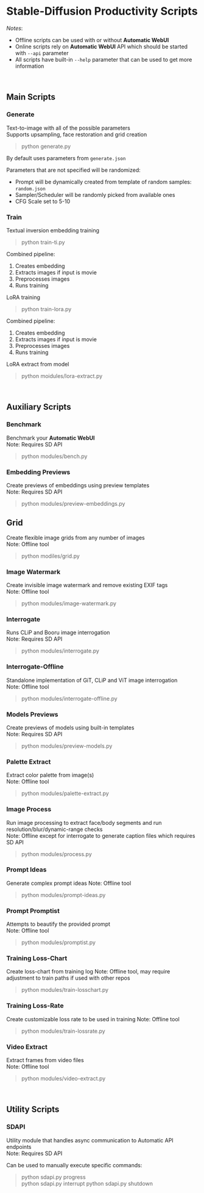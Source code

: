 # Stable-Diffusion Productivity Scripts

*Notes*:
- Offline scripts can be used with or without **Automatic WebUI**
- Online scripts rely on **Automatic WebUI** API which should be started with `--api` parameter
- All scripts have built-in `--help` parameter that can be used to get more information

<br>

## Main Scripts

### Generate

Text-to-image with all of the possible parameters  
Supports upsampling, face restoration and grid creation  
> python generate.py

By default uses parameters from  `generate.json`

Parameters that are not specified will be randomized:
- Prompt will be dynamically created from template of random samples: `random.json`
- Sampler/Scheduler will be randomly picked from available ones
- CFG Scale set to 5-10

### Train

Textual inversion embedding training
> python train-ti.py

Combined pipeline:
1. Creates embedding  
2. Extracts images if input is movie  
3. Preprocesses images  
4. Runs training  

LoRA training
> python train-lora.py

Combined pipeline:
1. Creates embedding  
2. Extracts images if input is movie  
3. Preprocesses images  
4. Runs training  

LoRA extract from model
> python moidules/lora-extract.py

<br>

## Auxiliary Scripts

### Benchmark

Benchmark your **Automatic WebUI**  
Note: Requires SD API  

> python modules/bench.py

### Embedding Previews

Create previews of embeddings using preview templates  
Note: Requires SD API  

> python modules/preview-embeddings.py

## Grid

Create flexible image grids from any number of images  
Note: Offline tool  

> python modiles/grid.py

### Image Watermark

Create invisible image watermark and remove existing EXIF tags  
Note: Offline tool  

> python modules/image-watermark.py

### Interrogate

Runs CLiP and Booru image interrogation  
Note: Requires SD API  

> python modules/interrogate.py

### Interrogate-Offline

Standalone implementation of GiT, CLiP and ViT image interrogation  
Note: Offline tool  

> python modules/interrogate-offline.py

### Models Previews

Create previews of models using built-in templates  
Note: Requires SD API  

> python modules/preview-models.py

### Palette Extract

Extract color palette from image(s)  
Note: Offline tool  

> python modules/palette-extract.py

### Image Process

Run image processing to extract face/body segments and run resolution/blur/dynamic-range checks  
Note: Offline except for interrogate to generate caption files which requires SD API  

> python modules/process.py

### Prompt Ideas

Generate complex prompt ideas
Note: Offline tool  

> python modules/prompt-ideas.py

### Prompt Promptist

Attempts to beautify the provided prompt  
Note: Offline tool  

> python modules/promptist.py

### Training Loss-Chart

Create loss-chart from training log
Note: Offline tool, may require adjustment to train paths if used with other repos  

> python modules/train-losschart.py

### Training Loss-Rate

Create customizable loss rate to be used in training
Note: Offline tool  

> python modules/train-lossrate.py

### Video Extract

Extract frames from video files  
Note: Offline tool  

> python modules/video-extract.py

<br>

## Utility Scripts
### SDAPI

Utility module that handles async communication to Automatic API endpoints  
Note: Requires SD API  

Can be used to manually execute specific commands:
> python sdapi.py progress  
> python sdapi.py interrupt
> python sdapi.py shutdown
